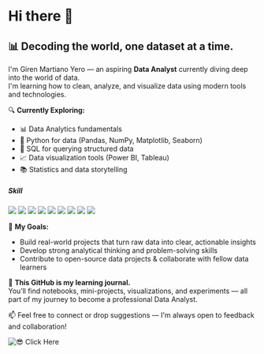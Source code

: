 # Hi there 👋

<!--
**girenMartiano/GirenMartiano** is a ✨ _special_ ✨ repository because its `README.md` (this file) appears on your GitHub profile.

Here are some ideas to get you started:

- 🔭 I’m currently working on ...
- 🌱 I’m currently learning ...
- 👯 I’m looking to collaborate on ...
- 🤔 I’m looking for help with ...
- 💬 Ask me about ...
- 📫 How to reach me: ...
- 😄 Pronouns: ...
- ⚡ Fun fact: ...
-->

## 📊 Decoding the world, one dataset at a time.

I'm Giren Martiano Yero — an aspiring **Data Analyst** currently diving deep into the world of data.  
I'm learning how to clean, analyze, and visualize data using modern tools and technologies.

🔍 **Currently Exploring:**
- 📊 Data Analytics fundamentals
- 🐍 Python for data (Pandas, NumPy, Matplotlib, Seaborn)
- 🧮 SQL for querying structured data
- 📈 Data visualization tools (Power BI, Tableau)
- 📚 Statistics and data storytelling

##### Skill

<img src="https://img.shields.io/badge/Tableau-E97627?style=flat&logo=Tableau&logoColor=white"/>
<img src="https://img.shields.io/badge/Google%20Analytics-E37400?style=flat&logo=google%20analytics&logoColor=white"/>
<img src="https://img.shields.io/badge/Python-FFD43B?style=flat&logo=python&logoColor=blue"/>
<img src="https://img.shields.io/badge/Google%20Sheets-34A853?style=flat&logo=google-sheets&logoColor=white"/>
<img src="https://img.shields.io/badge/Microsoft%20Excel-217346?style=flat&logo=microsoft-excel&logoColor=white"/>
<img src="https://img.shields.io/badge/Microsoft%20Word-2B579A?style=flat&logo=microsoft-word&logoColor=white"/>
<img src="https://img.shields.io/badge/Microsoft%20PowerPoint-B7472A?style=flat&logo=microsoft-powerpoint&logoColor=white"/>
<img src="https://img.shields.io/badge/MySQL-005C84?style=flat&logo=mysql&logoColor=white"/>
<img src="https://img.shields.io/badge/Oracle-F80000?style=flat&logo=oracle&logoColor=white"/>

🚀 **My Goals:**
- Build real-world projects that turn raw data into clear, actionable insights
- Develop strong analytical thinking and problem-solving skills
- Contribute to open-source data projects & collaborate with fellow data learners

📁 **This GitHub is my learning journal.**  
You’ll find notebooks, mini-projects, visualizations, and experiments — all part of my journey to become a professional Data Analyst.

📫 Feel free to connect or drop suggestions — I'm always open to feedback and collaboration!

![😎 Click Here](https://media2.giphy.com/media/v1.Y2lkPTc5MGI3NjExdjdyeDA2eTNkNjN5ODh3MmJsNnR0aWMxbmJvNjhxMjNoOGszajY2eiZlcD12MV9pbnRlcm5hbF9naWZfYnlfaWQmY3Q9Zw/SvckSy7fFviqrq8ClF/giphy.gif)

